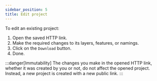 ```yaml
---
sidebar_position: 5
title: Edit project
---
```


To edit an existing project:

1. Open the saved HTTP link.
2. Make the required changes to its layers, features, or namings.
3. Click on the `Download` button.
4. Done.

:::danger[Immutability]
The changes you make in the opened HTTP link, whether it was created by you or not, do not affect the opened project.
Instead, a new project is created with a new public link.
:::